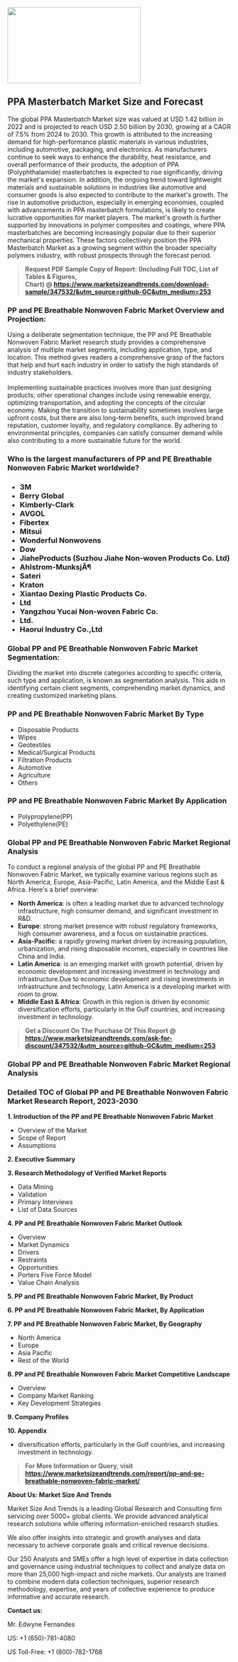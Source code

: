 <p><img class="alignnone size-medium wp-image-20088" src="https://ffe5etoiles.com/wp-content/uploads/2024/12/MST1-300x171.png" alt="" width="300" height="171" /></p><h2>PPA Masterbatch Market Size and Forecast</h2><p>The global PPA Masterbatch Market size was valued at USD 1.42 billion in 2022 and is projected to reach USD 2.50 billion by 2030, growing at a CAGR of 7.5% from 2024 to 2030. This growth is attributed to the increasing demand for high-performance plastic materials in various industries, including automotive, packaging, and electronics. As manufacturers continue to seek ways to enhance the durability, heat resistance, and overall performance of their products, the adoption of PPA (Polyphthalamide) masterbatches is expected to rise significantly, driving the market's expansion. In addition, the ongoing trend toward lightweight materials and sustainable solutions in industries like automotive and consumer goods is also expected to contribute to the market's growth. The rise in automotive production, especially in emerging economies, coupled with advancements in PPA masterbatch formulations, is likely to create lucrative opportunities for market players. The market's growth is further supported by innovations in polymer composites and coatings, where PPA masterbatches are becoming increasingly popular due to their superior mechanical properties. These factors collectively position the PPA Masterbatch Market as a growing segment within the broader specialty polymers industry, with robust prospects through the forecast period.</p><blockquote id="" class=""><strong>Request PDF Sample Copy of Report: (Including Full TOC, List of Tables &amp; Figures, Chart)&nbsp;@&nbsp;<strong><a href="https://www.marketsizeandtrends.com/download-sample/347532/&utm_source=github-GC&utm_medium=253" target="_blank">https://www.marketsizeandtrends.com/download-sample/347532/&utm_source=github-GC&utm_medium=253</a></strong></strong></blockquote><h3 id="" class="">PP and PE Breathable Nonwoven Fabric Market&nbsp;Overview and Projection:</h3><p id="" class="">Using a deliberate segmentation technique, the PP and PE Breathable Nonwoven Fabric Market research study provides a comprehensive analysis of multiple market segments, including application, type, and location. This method gives readers a comprehensive grasp of the factors that help and hurt each industry in order to satisfy the high standards of industry stakeholders. <br /> <br />Implementing sustainable practices involves more than just designing products; other operational changes include using renewable energy, optimizing transportation, and adopting the concepts of the circular economy. Making the transition to sustainability sometimes involves large upfront costs, but there are also long-term benefits, such improved brand reputation, customer loyalty, and regulatory compliance. By adhering to environmental principles, companies can satisfy consumer demand while also contributing to a more sustainable future for the world.</p><h3 id="" class="">Who is the largest manufacturers of&nbsp;PP and PE Breathable Nonwoven Fabric Market worldwide?</h3><h3 class=""><p><ul><li>3M </li><li> Berry Global </li><li> Kimberly-Clark </li><li> AVGOL </li><li> Fibertex </li><li> Mitsui </li><li> Wonderful Nonwovens </li><li> Dow </li><li> JiaheProducts (Suzhou Jiahe Non-woven Products Co. Ltd) </li><li> Ahlstrom-MunksjÃ¶ </li><li> Sateri </li><li> Kraton </li><li> Xiantao Dexing Plastic Products Co. </li><li> Ltd </li><li> Yangzhou Yucai Non-woven Fabric Co. </li><li> Ltd. </li><li> Haorui Industry Co.,Ltd</li></ul></p></h3><h3 id="" class="">Global&nbsp;PP and PE Breathable Nonwoven Fabric Market Segmentation:</h3><p id="" class="">Dividing the market into discrete categories according to specific criteria, such type and application, is known as segmentation analysis. This aids in identifying certain client segments, comprehending market dynamics, and creating customized marketing plans.</p><h3 id="" class="">PP and PE Breathable Nonwoven Fabric Market&nbsp;By Type</h3><p><p><ul><li>Disposable Products</li><li> Wipes</li><li> Geotextiles</li><li> Medical/Surgical Products</li><li> Filtration Products</li><li> Automotive</li><li> Agriculture</li><li> Others</p></li></ul></p></p><h3 id="" class="">PP and PE Breathable Nonwoven Fabric Market&nbsp;By Application</h3><p class=""><p><ul><li>Polypropylene(PP)</li><li> Polyethylene(PE)</li></ul></p></p><h3 id="" class="">Global PP and PE Breathable Nonwoven Fabric Market Regional Analysis</h3><p id="" class="">To conduct a regional analysis of the global PP and PE Breathable Nonwoven Fabric Market, we typically examine various regions such as North America, Europe, Asia-Pacific, Latin America, and the Middle East &amp; Africa. Here's a brief overview:</p><ul><li><strong>North America</strong>: is often a leading market due to advanced technology infrastructure, high consumer demand, and significant investment in R&amp;D.</li><li><strong>Europe</strong>: strong market presence with robust regulatory frameworks, high consumer awareness, and a focus on sustainable practices.</li><li><strong>Asia-Pacific</strong>: a rapidly growing market driven by increasing population, urbanization, and rising disposable incomes, especially in countries like China and India.</li><li><strong>Latin America</strong>: is an emerging market with growth potential, driven by economic development and increasing investment in technology and infrastructure.Due to economic development and rising investments in infrastructure and technology, Latin America is a developing market with room to grow.</li><li><strong>Middle East &amp; Africa</strong>: Growth in this region is driven by economic diversification efforts, particularly in the Gulf countries, and increasing investment in technology.</li></ul><blockquote id="" class=""><strong>Get a Discount On The Purchase Of This Report @ <strong><a href="https://www.marketsizeandtrends.com/ask-for-discount/347532/&utm_source=github-GC&utm_medium=253" target="_blank">https://www.marketsizeandtrends.com/ask-for-discount/347532/&utm_source=github-GC&utm_medium=253</a></strong></strong></blockquote><h3 id="" class="">Global PP and PE Breathable Nonwoven Fabric Market Regional Analysis</h3><h3 id="" class="">Detailed TOC of Global PP and PE Breathable Nonwoven Fabric Market Research Report, 2023-2030</h3><p id="" class=""><strong>1. Introduction of the PP and PE Breathable Nonwoven Fabric Market</strong></p><ul><li>Overview of the Market</li><li>Scope of Report</li><li>Assumptions</li></ul><p id="" class=""><strong>2. Executive Summary</strong></p><p id="" class=""><strong>3. Research Methodology of Verified Market Reports</strong></p><ul><li>Data Mining</li><li>Validation</li><li>Primary Interviews</li><li>List of Data Sources</li></ul><p id="" class=""><strong>4. PP and PE Breathable Nonwoven Fabric Market Outlook</strong></p><ul><li>Overview</li><li>Market Dynamics</li><li>Drivers</li><li>Restraints</li><li>Opportunities</li><li>Porters Five Force Model</li><li>Value Chain Analysis</li></ul><p id="" class=""><strong>5. PP and PE Breathable Nonwoven Fabric Market, By Product</strong></p><p id="" class=""><strong>6. PP and PE Breathable Nonwoven Fabric Market, By Application</strong></p><p id="" class=""><strong>7. PP and PE Breathable Nonwoven Fabric Market, By Geography</strong></p><ul><li>North America</li><li>Europe</li><li>Asia Pacific</li><li>Rest of the World</li></ul><p id="" class=""><strong>8. PP and PE Breathable Nonwoven Fabric Market Competitive Landscape</strong></p><ul><li>Overview</li><li>Company Market Ranking</li><li>Key Development Strategies</li></ul><p id="" class=""><strong>9. Company Profiles</strong></p><p id="" class=""><strong>10. Appendix</strong></p><ul><li>diversification efforts, particularly in the Gulf countries, and increasing investment in technology.</li></ul><blockquote id="" class=""><strong>For More Information or Query, visit <strong><strong><a href="https://www.marketsizeandtrends.com/report/pp-and-pe-breathable-nonwoven-fabric-market/" target="_blank">https://www.marketsizeandtrends.com/report/pp-and-pe-breathable-nonwoven-fabric-market/</a></strong></strong></strong></blockquote><p id="" class=""><strong>About Us: Market Size And Trends</strong></p><p id="" class="">Market Size And Trends is a leading Global Research and Consulting firm servicing over 5000+ global clients. We provide advanced analytical research solutions while offering information-enriched research studies.</p><p id="" class="">We also offer insights into strategic and growth analyses and data necessary to achieve corporate goals and critical revenue decisions.</p><p id="" class="">Our 250 Analysts and SMEs offer a high level of expertise in data collection and governance using industrial techniques to collect and analyze data on more than 25,000 high-impact and niche markets. Our analysts are trained to combine modern data collection techniques, superior research methodology, expertise, and years of collective experience to produce informative and accurate research.</p><p id="" class=""><strong>Contact us:</strong></p><p id="" class="">Mr. Edwyne Fernandes</p><p id="" class="">US: +1 (650)-781-4080</p><p id="" class="">US Toll-Free: +1 (800)-782-1768</p>
